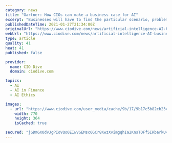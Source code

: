 ```yaml
---
category: news
title: "Gartner: How CIOs can make a business case for AI"
excerpt: "Businesses will have to find the particular scenario, problem statement or use case that employs AI as part of the solution."
publishedDateTime: 2021-01-27T21:34:00Z
originalUrl: "https://www.ciodive.com/news/artificial-intelligence-AI-business-case/594090/"
webUrl: "https://www.ciodive.com/news/artificial-intelligence-AI-business-case/594090/"
type: article
quality: 41
heat: 41
published: false

provider:
  name: CIO Dive
  domain: ciodive.com

topics:
  - AI
  - AI in Finance
  - AI Ethics

images:
  - url: "https://www.ciodive.com/user_media/cache/9b/17/9b17c5b82cb234ee2ea35948cb74d813.jpg"
    width: 770
    height: 364
    isCached: true

secured: "jGDmGXOdvJgPIoVQo0EIwVGEMsc0GCr8KwzXvimgqhIa2KnsTOFfSIRbarkU4Iu0A0h7Q80I8u41wFGzzZh2bykWXNgQI68XdV4HEEX0r1LdXpMZc66vYnZ+Zxi+Fhn7hWDeXt9BZvK/cvCtN49gbFcHvIvqnGBfWnpqd3yQXXb0pO5FRD3ugoWYvUyTgTDe/bChJBNR1ivaP1kdHZPty2bfUnHC93XDj4kT7PxDkKEh36xzF5NhMQICZep5fvJkqS1q9IYG8NiU/zHVe6zUJZ/5+r+9kNR0yn3nkeuO0lso4TLtAeMJoZOXeT6LhvQ66HaR4hNxQHR1G09o/jn6uen6BT4TQ/BhoqtI4GbWlcQ=;uhd6o1yjR5xRuk0zfYrtJA=="
---
```


